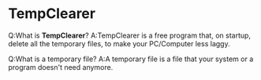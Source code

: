 # TempClearer

Q:What is **TempClearer**?
A:TempClearer is a free program that, on startup, delete all the temporary files, to make your PC/Computer less laggy.

Q:What is a temporary file?
A:A temporary file is a file that your system or a program doesn't need anymore.
